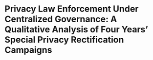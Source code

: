 # Privacy Law Enforcement Under Centralized Governance: A Qualitative Analysis of Four Years’ Special Privacy Rectification Campaigns
